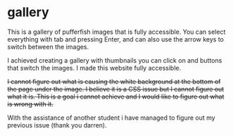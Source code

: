 # gallery

This is a gallery of pufferfish images that is fully accessible. You can select everything with tab and pressing Enter, and can also use the arrow keys to switch between the images.

I achieved creating a gallery with thumbnails you can click on and buttons that switch the images. I made this website fully accessible.

~~I cannot figure out what is causing the white background at the bottom of the page under the image. I believe it is a CSS issue but I cannot figure out what it is. This is a goal i cannot achieve and I would like to figure out what is wrong with it.~~

With the assistance of another student i have managed to figure out my previous issue (thank you darren).
